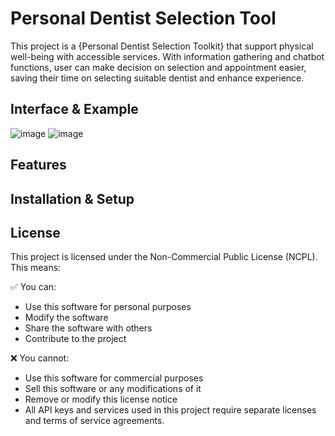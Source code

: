 # Personal Dentist Selection Tool
This project is a {Personal Dentist Selection Toolkit} that support physical well-being with accessible services.
With information gathering and chatbot functions, user can make decision on selection and appointment easier, saving their time on selecting suitable dentist and enhance experience.

## Interface & Example
![image](https://github.com/user-attachments/assets/8d80abec-84d1-4ed2-9caf-57f3a1b92ee1)
![image](https://github.com/user-attachments/assets/58caab88-8253-462f-b682-832b24d50649)

## Features

## Installation & Setup

## License
This project is licensed under the Non-Commercial Public License (NCPL). This means:

✅ You can:
- Use this software for personal purposes
- Modify the software
- Share the software with others
- Contribute to the project

❌ You cannot:
- Use this software for commercial purposes
- Sell this software or any modifications of it
- Remove or modify this license notice
- All API keys and services used in this project require separate licenses and terms of service agreements.

